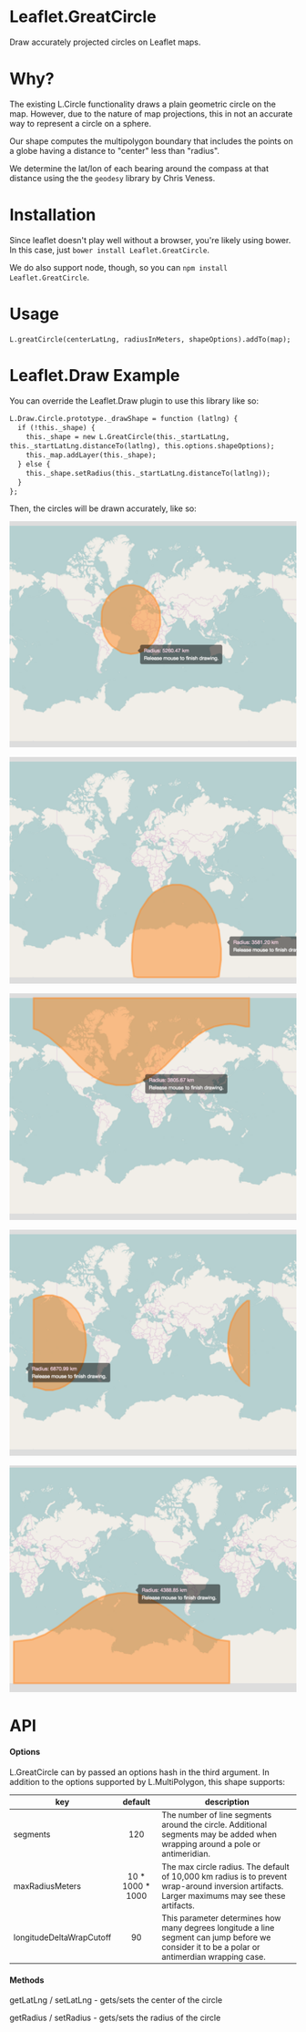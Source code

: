 # Leaflet.GreatCircle
Draw accurately projected circles on Leaflet maps.

# Why?

The existing L.Circle functionality draws a plain geometric circle
on the map. However, due to the nature of map projections, this
in not an accurate way to represent a circle on a sphere.

Our shape computes the multipolygon boundary that includes the
points on a globe having a distance to "center" less than "radius".

We determine the lat/lon of each bearing around the compass at
that distance using the the `geodesy` library by Chris Veness.

# Installation

Since leaflet doesn't play well without a browser, you're likely
using bower. In this case, just `bower install Leaflet.GreatCircle`.

We do also support node, though, so you can `npm install Leaflet.GreatCircle`.

# Usage

    L.greatCircle(centerLatLng, radiusInMeters, shapeOptions).addTo(map);

# Leaflet.Draw Example

You can override the Leaflet.Draw plugin to use this library like so:

    L.Draw.Circle.prototype._drawShape = function (latlng) {
      if (!this._shape) {
        this._shape = new L.GreatCircle(this._startLatLng, this._startLatLng.distanceTo(latlng), this.options.shapeOptions);
        this._map.addLayer(this._shape);
      } else {
        this._shape.setRadius(this._startLatLng.distanceTo(latlng));
      }
    };

Then, the circles will be drawn accurately, like so:

![Simple Circle](/screenshots/sshot0.png?raw=true "Simple Circle")

![Polar Boundary](/screenshots/sshot1.png?raw=true "Polar Boundary")

![Polar Wrap](/screenshots/sshot2.png?raw=true "Polar Wrap")

![Antimeridian Wrap](/screenshots/sshot3.png?raw=true "Antimeridian Wrap")

![Shifted Antimeridian](/screenshots/sshot4.png?raw=true "Shifted Antimeridian")


# API

#### Options

L.GreatCircle can by passed an options hash in the third argument. In addition
to the options supported by L.MultiPolygon, this shape supports:

key | default | description
--- | :---: | ---
segments | 120 | The number of line segments around the circle. Additional segments may be added when wrapping around a pole or antimeridian.
maxRadiusMeters | 10 * 1000 * 1000 | The max circle radius. The default of 10,000 km radius is to prevent wrap-around inversion artifacts. Larger maximums may see these artifacts.
longitudeDeltaWrapCutoff | 90 | This parameter determines how many degrees longitude a line segment can jump before we consider it to be a polar or antimerdian wrapping case.

#### Methods

getLatLng / setLatLng - gets/sets the center of the circle

getRadius / setRadius - gets/sets the radius of the circle
